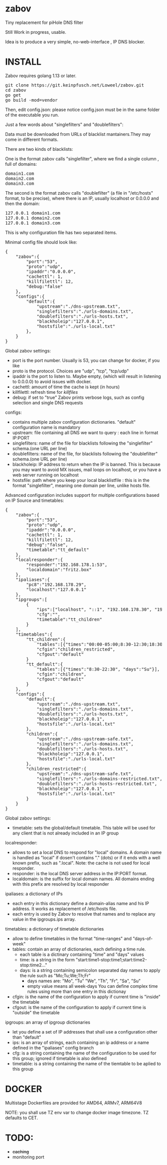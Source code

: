# zabov

Tiny replacement for piHole DNS filter

Still Work in progress, usable.

Idea is to produce a very simple, no-web-interface , IP DNS blocker.

# INSTALL

Zabov requires golang 1.13 or later.

<pre>
git clone https://git.keinpfusch.net/Loweel/zabov.git
cd zabov
go get
go build -mod=vendor
</pre>

Then, edit config.json: please notice config.json must be in the same folder of the executable you run.


Just a few words about "singlefilters" and "doublefilters":

Data must be downloaded from URLs of blacklist mantainers.They may come in different formats.

There are two kinds of blacklists:

One is the format zabov calls "singlefilter", where we find a single column , full of domains:

<pre>
domain1.com
domain2.com
domain3.com
</pre>

The second is the format zabov calls "doublefilter" (a file in "/etc/hosts" format, to be precise), where there is an IP, usually localhost or 0.0.0.0 and then the domain:

<pre>
127.0.0.1 domain1.com
127.0.0.1 domain2.com
127.0.0.1 domain3.com
</pre>

This is why configuration file has two separated items.

Minimal config file should look like:

<pre>
{
    "zabov":{
        "port":"53", 
        "proto":"udp", 
        "ipaddr":"0.0.0.0",
        "cachettl": 1,
        "killfilettl": 12,
        "debug:"false"
    },
    "configs":{
        "default":{
            "upstream":"./dns-upstream.txt",
            "singlefilters":"./urls-domains.txt",
            "doublefilters":"./urls-hosts.txt", 
            "blackholeip":"127.0.0.1",
            "hostsfile":"./urls-local.txt"
        },
    }
}
</pre>

Global zabov settings:

- port is the port number. Usually is 53, you can change for docker, if you like
- proto is the protocol. Choices are "udp", "tcp", "tcp/udp"
- ipaddr is the port to listen to. Maybe empty, (which will result in listening to 0.0.0.0) to avoid issues with docker.
- cachettl: amount of time the cache is kept (in hours)
- killfilettl: refresh time for _killfiles_
- debug: if set to "true" Zabov prints verbose logs, such as config selection and single DNS requests

configs:
- contains multiple zabov configuration dictionaries. "default" configuration name is mandatory
- upstream: file containing all DNS we want to query :  each line in format IP:PORT
- singlefilters: name of the file  for blacklists following the "singlefilter" schema.(one URL per line)
- doublefilters: name of the file, for blacklists following the "doublefilter" schema.(one URL per line)
- blackholeip: IP address to return when the IP is banned. This is because you may want to avoid MX issues, mail loops on localhost, or you have a web server running on localhost
- hostsfile: path where you keep your local blacklistfile : this is in the format "singlefilter", meaning one domain per line, unlike hosts file.


Advanced configuration includes support for multiple configurations based on IP Source and timetables:
<pre>
{
    "zabov":{
        "port":"53", 
        "proto":"udp", 
        "ipaddr":"0.0.0.0",
        "cachettl": 1,
        "killfilettl": 12,
        "debug":"false",
        "timetable":"tt_default"
    },
    "localresponder":{
        "responder":"192.168.178.1:53",
        "localdomain":"fritz.box"
    },
    "ipaliases":{
        "pc8":"192.168.178.29",
        "localhost":"127.0.0.1"
    },
    "ipgroups":[
        {
            "ips":["localhost", "::1", "192.168.178.30", "192.168.178.31", "pc8"],
            "cfg":"",
            "timetable":"tt_children"
        }
    ],
    "timetables":{
        "tt_children":{
            "tables":[{"times":"00:00-05:00;8:30-12:30;18:30-22:59", "days":"Mo;Tu;We;Th;Fr;Sa;Su"}],
            "cfgin":"children_restricted",
            "cfgout":"default"
        }
        "tt_default":{
            "tables":[{"times":"8:30-22:30", "days":"Su"}],
            "cfgin":"children",
            "cfgout":"default"
        }
    },
    "configs":{
        "default":{
            "upstream":"./dns-upstream.txt",
            "singlefilters":"./urls-domains.txt",
            "doublefilters":"./urls-hosts.txt", 
            "blackholeip":"127.0.0.1",
            "hostsfile":"./urls-local.txt"
        },
        "children":{
            "upstream":"./dns-upstream-safe.txt",
            "singlefilters":"./urls-domains.txt",
            "doublefilters":"./urls-hosts.txt", 
            "blackholeip":"127.0.0.1",
            "hostsfile":"./urls-local.txt"
        },
        "children_restricted":{
            "upstream":"./dns-upstream-safe.txt",
            "singlefilters":"./urls-domains-restricted.txt",
            "doublefilters":"./urls-hosts-restricted.txt", 
            "blackholeip":"127.0.0.1",
            "hostsfile":"./urls-local.txt"
        }
    }
}
</pre>

Global zabov settings:

- timetable: sets the global/default timetable. This table will be used for any client that is not already included in an IP group

localresponder:
  - allows to set a local DNS to respond for "local" domains. A domain name is handled as "local" if dosen't contains "." (dots) or if it ends with a well known prefix, such as ".local".
  Note: the cache is not used for local responder.
  - responder: is the local DNS server address in the IP:PORT format.
  - localdomain: is the suffix for local domain names. All domains ending with this prefix are resolved by local responder

ipaliases: a dictionary of IPs
  - each entry in this dictionary define a domain-alias name and his IP address. It works as replacement of  /etc/hosts file.
  - each entry is used by Zabov to resolve that names and to replace any value in the ipgroups.ips array.

timetables: a dictionary of timetable dictionaries
  - allow to define timetables in the format "time-ranges" and "days-of-week"
  - tables: contain an array of dictionaries, each defining a time rule.
    - each table is a dictinary containing "time" and "days" values
    - time: is a string in the form "start:time1-stop:time1;start:time2-stop:time2..."
    - days: is a string containing semicolon separated day names to apply the rule such as "Mo;Tu;We;Th;Fr"
      - days names are: "Mo", "Tu" "We", "Th", "Fr", "Sa", "Su"
      - empty value means all week-days
    You can define complex time rules using more than one entry in this dictionay
  - cfgin: is the name of the configuration to apply if current time is "inside" the timetable
  - cfgout: is the name of the configuration to apply if current time is "outside" the timetable
  
ipgroups: an array of ipgroup dictionaries
  - let you define a set of IP addresses that shall use a configuration other than "default"
  - ips: is an array of strings, each containing an ip address or a name defined in the "ipaliases" config branch
  - cfg: is a string containing the name of the configuration to be used for this group; ignored if timetable is also defined
  - timetable: is a string containing the name of the tiemtable to be aplied to this group


# DOCKER
Multistage Dockerfiles are provided for AMD64, ARMv7, ARM64V8

NOTE: you shall use TZ env var to change docker image timezone. TZ defaults to CET.

# TODO:

- ~~caching~~
- monitoring port



